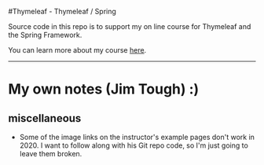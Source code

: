 #Thymeleaf - Thymeleaf / Spring

Source code in this repo is to support my on line course for Thymeleaf and the Spring Framework. 

You can learn more about my course [here](http://courses.springframework.guru/courses/thymeleaf).

----

# My own notes (Jim Tough)  :)

## miscellaneous

* Some of the image links on the instructor's example pages don't work in 2020. I want to follow along with his Git repo code, so I'm just going to leave them broken.
